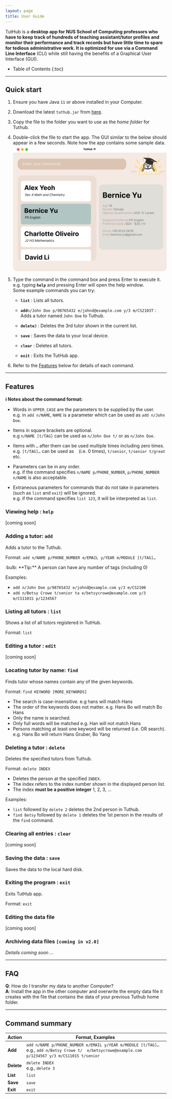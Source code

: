 ```yaml
---
layout: page
title: User Guide
---
```


TutHub is a **desktop app for NUS School of Computing professors who have to keep track of hundreds of teaching assistant/tutor profiles and monitor their performance and track records but have little time to spare for tedious administrative work. It is optimized for use via a Command Line Interface** (CLI) while still having the benefits of a Graphical User Interface (GUI).

* Table of Contents
{:toc}

--------------------------------------------------------------------------------------------------------------------

## Quick start

1. Ensure you have Java `11` or above installed in your Computer.

1. Download the latest `tuthub.jar` from [here](https://github.com/AY2223S1-CS2103T-T15-3/tp/releases).

1. Copy the file to the folder you want to use as the _home folder_ for Tuthub.

1. Double-click the file to start the app. The GUI similar to the below should appear in a few seconds. Note how the app contains some sample data.<br>
   ![Ui](images/Ui.png)

1. Type the command in the command box and press Enter to execute it. e.g. typing **`help`** and pressing Enter will open the help window.<br>
   Some example commands you can try:

   * **`list`** : Lists all tutors.

   * **`add`**`n/John Doe p/98765432 e/johnd@example.com y/3 m/CS2103T` : Adds a tutor named `John Doe` to Tuthub.

   * **`delete`**`3` : Deletes the 3rd tutor shown in the current list.
   
   * **`save`** : Saves the data to your local device. 

   * **`clear`** : Deletes all tutors.

   * **`exit`** : Exits the TutHub app.

1. Refer to the [Features](#features) below for details of each command.

--------------------------------------------------------------------------------------------------------------------

## Features

<div markdown="block" class="alert alert-info">

**:information_source: Notes about the command format:**<br>

* Words in `UPPER_CASE` are the parameters to be supplied by the user.<br>
  e.g. in `add n/NAME`, `NAME` is a parameter which can be used as `add n/John Doe`.

* Items in square brackets are optional.<br>
  e.g `n/NAME [t/TAG]` can be used as `n/John Doe t/` or as `n/John Doe`.

* Items with `…`​ after them can be used multiple times including zero times.<br>
  e.g. `[t/TAG]…​` can be used as ` ` (i.e. 0 times), `t/senior`, `t/senior t/great` etc.

* Parameters can be in any order.<br>
  e.g. if the command specifies `n/NAME p/PHONE_NUMBER`, `p/PHONE_NUMBER n/NAME` is also acceptable.

* Extraneous parameters for commands that do not take in parameters (such as `list` and `exit`) will be ignored.<br>
  e.g. if the command specifies `list 123`, it will be interpreted as `list`.

</div>

### Viewing help : `help`

[coming soon]

### Adding a tutor: `add`

Adds a tutor to the Tuthub.

Format: `add n/NAME p/PHONE_NUMBER e/EMAIL y/YEAR m/MODULE [t/TAG]…​`

<div markdown="span" class="alert alert-primary">:bulb: **Tip:**
A person can have any number of tags (including 0)
</div>

Examples:
* `add n/John Doe p/98765432 e/johnd@example.com y/3 m/CS2100`
* `add n/Betsy Crowe t/senior ta e/betsycrowe@example.com y/3 m/CS1101S p/1234567`

### Listing all tutors : `list`

Shows a list of all tutors registered in TutHub.

Format: `list`

### Editing a tutor : `edit`

[coming soon]

### Locating tutor by name: `find`

Finds tutor whose names contain any of the given keywords.

Format: `find KEYWORD [MORE_KEYWORDS]`
* The search is case-insensitive. e.g hans will match Hans
* The order of the keywords does not matter. e.g. Hans Bo will match Bo Hans
* Only the name is searched.
* Only full words will be matched e.g. Han will not match Hans
* Persons matching at least one keyword will be returned (i.e. OR search). e.g. Hans Bo will return Hans Gruber, Bo Yang

### Deleting a tutor : `delete`

Deletes the specified tutors from Tuthub.

Format: `delete INDEX`

* Deletes the person at the specified `INDEX`.
* The index refers to the index number shown in the displayed person list.
* The index **must be a positive integer** 1, 2, 3, …​

Examples:
* `list` followed by `delete 2` deletes the 2nd person in Tuthub.
* `find Betsy` followed by `delete 1` deletes the 1st person in the results of the `find` command.

### Clearing all entries : `clear`

[coming soon]

### Saving the data : `save`

Saves the data to the local hard disk.

### Exiting the program : `exit`

Exits TutHub app.

Format: `exit`

### Editing the data file

[coming soon]

### Archiving data files `[coming in v2.0]`

_Details coming soon ..._

--------------------------------------------------------------------------------------------------------------------

## FAQ

**Q**: How do I transfer my data to another Computer?<br>
**A**: Install the app in the other computer and overwrite the empty data file it creates with the file that contains the data of your previous Tuthub home folder.

--------------------------------------------------------------------------------------------------------------------

## Command summary

| Action     | Format, Examples                                                                                                                                            |
|------------|-------------------------------------------------------------------------------------------------------------------------------------------------------------|
| **Add**    | `add n/NAME p/PHONE_NUMBER e/EMAIL y/YEAR m/MODULE [t/TAG]…​` <br> e.g., `add n/Betsy Crowe t/  e/betsycrowe@example.com  p/1234567 y/3 m/CS1101S t/senior` |
| **Delete** | `delete INDEX`<br> e.g., `delete 3`                                                                                                                         |
| **List**   | `list`                                                                                                                                                      |
| **Save**   | `save`                                                                                                                                                      |
| **Exit**   | `exit`                                                                                                                                                      |
